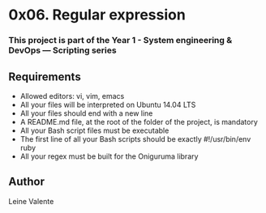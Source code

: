 # 0x06. Regular expression

### This project is part of the Year 1 - System engineering & DevOps ― Scripting series

## Requirements

 * Allowed editors: vi, vim, emacs
 * All your files will be interpreted on Ubuntu 14.04 LTS
 * All your files should end with a new line
 * A README.md file, at the root of the folder of the project, is mandatory
 * All your Bash script files must be executable
 * The first line of all your Bash scripts should be exactly #!/usr/bin/env ruby
 * All your regex must be built for the Oniguruma library

## Author
Leine Valente